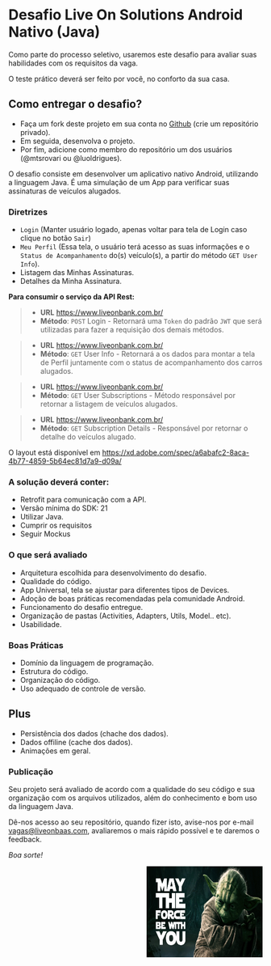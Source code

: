 # Desafio Live On Solutions Android Nativo (Java)

Como parte do processo seletivo, usaremos este desafio para avaliar suas habilidades com os requisitos da vaga. 

O teste prático deverá ser feito por você, no conforto da sua casa.

## Como entregar o desafio?

 - Faça um fork deste projeto em sua conta no [Github](https://github.com/join) (crie um repositório privado). 
 - Em seguida, desenvolva o projeto. 
 - Por fim, adicione como membro do repositório um dos usuários (@mtsrovari ou @luoldrigues).

O desafio consiste em desenvolver um aplicativo nativo Android, utilizando a linguagem Java. É uma simulação de um App para verificar suas assinaturas de veículos alugados.

### Diretrizes

- `Login` (Manter usuário logado, apenas voltar para tela de Login caso clique no botão `Sair`)
- `Meu Perfil` (Essa tela, o usuário terá acesso as suas informações e o `Status de Acompanhamento` do(s) veículo(s), a partir do método `GET User Info`).
- Listagem das Minhas Assinaturas.
- Detalhes da Minha Assinatura.

**Para consumir o serviço da API Rest:**

> - **URL** https://www.liveonbank.com.br/
> - **Método**: `POST` Login - Retornará uma `Token` do padrão `JWT` que será utilizadas para fazer a requisição dos demais métodos.

> - **URL** https://www.liveonbank.com.br/
> - **Método**: `GET` User Info - Retornará a os dados para montar a tela de Perfil juntamente com o status de acompanhamento dos carros alugados.

> - **URL** https://www.liveonbank.com.br/
> - **Método**: `GET` User Subscriptions - Método responsável por retornar a listagem de veículos alugados.

> - **URL** https://www.liveonbank.com.br/
> - **Método**: `GET` Subscription Details - Responsável por retornar o detalhe do veículos alugado.


O layout está disponível em https://xd.adobe.com/spec/a6abafc2-8aca-4b77-4859-5b64ec81d7a9-d09a/


### A solução deverá conter:
- Retrofit para comunicação com a API.
- Versão mínima do SDK: 21
- Utilizar Java.
- Cumprir os requisitos
- Seguir Mockus

### O que será avaliado
- Arquitetura escolhida para desenvolvimento do desafio.
- Qualidade do código.
- App Universal, tela se ajustar para diferentes tipos de Devices.
- Adoção de boas práticas recomendadas pela comunidade Android.
- Funcionamento do desafio entregue.
- Organização de pastas (Activities, Adapters, Utils, Model.. etc).
- Usabilidade.

### Boas Práticas
- Domínio da linguagem de programação.
- Estrutura do código.
- Organização do código.
- Uso adequado de controle de versão.

## Plus
- Persistência dos dados (chache dos dados).
- Dados offiline (cache dos dados).
- Animações em geral.

### Publicação ###
Seu projeto será avaliado de acordo com a qualidade do seu código e sua organização com os arquivos utilizados, além do conhecimento e bom uso da linguagem Java.

Dê-nos acesso ao seu repositório, quando fizer isto, avise-nos por e-mail vagas@liveonbaas.com, avaliaremos o mais rápido possível e te daremos o feedback.

_Boa sorte!_


<a target='_blank'><img align="right" class='header-img' width=230px height=180px src='https://raw.githubusercontent.com/LiveOnSolutions/challenge-android/master/assets/yoda.png' /></a>

